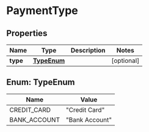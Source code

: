 

# PaymentType


## Properties

| Name | Type | Description | Notes |
|------------ | ------------- | ------------- | -------------|
|**type** | [**TypeEnum**](#TypeEnum) |  |  [optional] |



## Enum: TypeEnum

| Name | Value |
|---- | -----|
| CREDIT_CARD | &quot;Credit Card&quot; |
| BANK_ACCOUNT | &quot;Bank Account&quot; |



